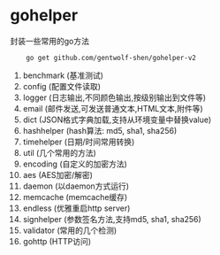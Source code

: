 # gohelper

封装一些常用的go方法

```
    go get github.com/gentwolf-shen/gohelper-v2
```

1. benchmark (基准测试)
2. config (配置文件读取)
3. logger (日志输出,不同颜色输出,按级别输出到文件等)
4. email (邮件发送,可发送普通文本,HTML文本,附件等)
5. dict (JSON格式字典加载,支持从环境变量中替换value)
6. hashhelper (hash算法: md5, sha1, sha256)
7. timehelper (日期/时间常用转换)
8. util (几个常用的方法)
9. encoding (自定义的加密方法)
10. aes (AES加密/解密)
11. daemon (以daemon方式运行)
12. memcache (memcache缓存)
13. endless (优雅重启http server)
14. signhelper (参数签名方法,支持md5, sha1, sha256)
15. validator (常用的几个检测)
16. gohttp (HTTP访问)